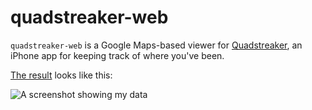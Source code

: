 quadstreaker-web
================

`quadstreaker-web` is a Google Maps-based viewer for
[Quadstreaker](http://quadstreaker.com), an iPhone app for keeping track of
where you've been.

[The result](https://beaugunderson.com/quadstreaker/) looks like this:

![A screenshot showing my data](http://i.imgur.com/7nqUfWp.png)
